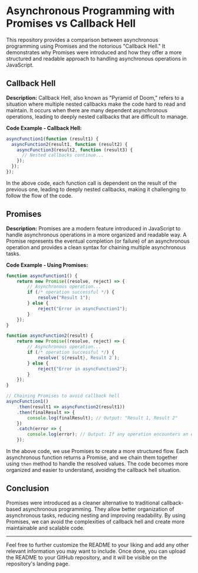 # Asynchronous Programming with Promises vs Callback Hell

This repository provides a comparison between asynchronous programming using Promises and the notorious "Callback Hell." It demonstrates why Promises were introduced and how they offer a more structured and readable approach to handling asynchronous operations in JavaScript.

## Callback Hell

**Description:**
Callback Hell, also known as "Pyramid of Doom," refers to a situation where multiple nested callbacks make the code hard to read and maintain. It occurs when there are many dependent asynchronous operations, leading to deeply nested callbacks that are difficult to manage.

**Code Example - Callback Hell:**

```javascript
asyncFunction1(function (result1) {
  asyncFunction2(result1, function (result2) {
    asyncFunction3(result2, function (result3) {
      // Nested callbacks continue...
    });
  });
});
```

In the above code, each function call is dependent on the result of the previous one, leading to deeply nested callbacks, making it challenging to follow the flow of the code.

## Promises

**Description:**
Promises are a modern feature introduced in JavaScript to handle asynchronous operations in a more organized and readable way. A Promise represents the eventual completion (or failure) of an asynchronous operation and provides a clean syntax for chaining multiple asynchronous tasks.

**Code Example - Using Promises:**

```javascript
function asyncFunction1() {
    return new Promise((resolve, reject) => {
        // Asynchronous operation...
        if (/* operation successful */) {
            resolve("Result 1");
        } else {
            reject("Error in asyncFunction1");
        }
    });
}

function asyncFunction2(result) {
    return new Promise((resolve, reject) => {
        // Asynchronous operation...
        if (/* operation successful */) {
            resolve(`${result}, Result 2`);
        } else {
            reject("Error in asyncFunction2");
        }
    });
}

// Chaining Promises to avoid callback hell
asyncFunction1()
    .then(result1 => asyncFunction2(result1))
    .then(finalResult => {
        console.log(finalResult); // Output: "Result 1, Result 2"
    })
    .catch(error => {
        console.log(error); // Output: If any operation encounters an error, it will be logged here
    });
```

In the above code, we use Promises to create a more structured flow. Each asynchronous function returns a Promise, and we chain them together using `then` method to handle the resolved values. The code becomes more organized and easier to understand, avoiding the callback hell situation.

## Conclusion

Promises were introduced as a cleaner alternative to traditional callback-based asynchronous programming. They allow better organization of asynchronous tasks, reducing nesting and improving readability. By using Promises, we can avoid the complexities of callback hell and create more maintainable and scalable code.

---

Feel free to further customize the README to your liking and add any other relevant information you may want to include. Once done, you can upload the README to your GitHub repository, and it will be visible on the repository's landing page.
